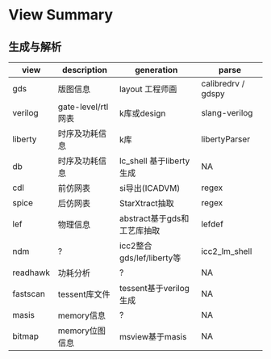 
# View Summary

## 生成与解析

|view       |description    |generation |parse
|-          |-              |-          |-
|gds        | 版图信息              | layout 工程师画             | calibredrv / gdspy
|verilog    | gate-level/rtl 网表 | k库或design                   | slang-verilog
|liberty    | 时序及功耗信息       | k库                          | libertyParser
|db         | 时序及功耗信息       | lc_shell 基于liberty 生成    | NA
|cdl        | 前仿网表              | si导出(ICADVM)                 | regex
|spice      | 后仿网表              | StarXtract抽取              | regex
|lef        | 物理信息              | abstract基于gds和工艺库抽取    | lefdef
|ndm        | ?                     | icc2整合gds/lef/liberty等 | icc2_lm_shell
|readhawk   | 功耗分析               | ?                          | NA
|fastscan   |tessent库文件   | tessent基于verilog生成 | NA
|masis      |memory信息     | ?                 | NA
|bitmap     |memory位图信息  | msview基于masis | NA

